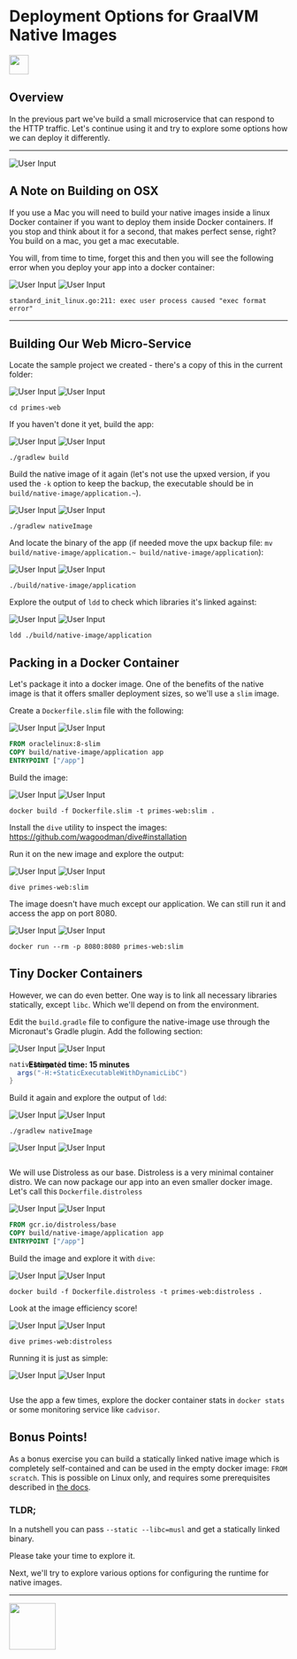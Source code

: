 # Deployment Options for GraalVM Native Images

<img src="../images/noun_Stopwatch_14262.png"
     style="display: inline; height: 2.5em;">
<strong style="margin: 0;
  position: absolute;
  top: 50%;
  -ms-transform: translateY(-60%);
  transform: translateY(-60%);">
  Estimated time: 15 minutes
</strong>


## Overview

In the previous part we've build a small microservice that can respond to the HTTP traffic.
Let's continue using it and try to explore some options how we can deploy it differently.

---
![User Input](../images/noun_bulb_1912576_100.png)

## A Note on Building on OSX

If you use a Mac you will need to build your native images inside a linux Docker container if you want to deploy
them inside Docker containers. If you stop and think about it for a second, that makes perfect sense, right? You 
build on a mac, you get a mac executable.

You will, from time to time, forget this and then you will see the following error when you deploy your app into a docker
container:

![User Input](../images/noun_bulb_1912576_100.png)
![User Input](../images/noun_protest_sign_2029359_100.png)
```text
standard_init_linux.go:211: exec user process caused "exec format error"
```
---

## Building Our Web Micro-Service

Locate the sample project we created - there's a copy of this in the current folder:

![User Input](../images/noun_Computer_3477192_100.png)
![User Input](../images/noun_SH_File_272740_100.png)
```SH
cd primes-web
```

If you haven't done it yet, build the app:

![User Input](../images/noun_Computer_3477192_100.png)
![User Input](../images/noun_SH_File_272740_100.png)
```SH
./gradlew build
```

Build the native image of it again (let's not use the upxed version, if you used the `-k` option to keep the backup, the 
executable should be in `build/native-image/application.~`).

![User Input](../images/noun_Computer_3477192_100.png)
![User Input](../images/noun_SH_File_272740_100.png)
```SH
./gradlew nativeImage
```

And locate the binary of the app (if needed move the upx backup file: `mv build/native-image/application.~ build/native-image/application`):

![User Input](../images/noun_Computer_3477192_100.png)
![User Input](../images/noun_SH_File_272740_100.png)
```SH
./build/native-image/application
```

Explore the output of `ldd` to check which libraries it's linked against:

![User Input](../images/noun_Computer_3477192_100.png)
![User Input](../images/noun_SH_File_272740_100.png)
```SH
ldd ./build/native-image/application
```

## Packing in a Docker Container

Let's package it into a docker image. One of the benefits of the native image is that it offers smaller deployment 
sizes, so we'll use a `slim` image.

Create a `Dockerfile.slim` file with the following:

![User Input](../images/noun_Computer_3477192_100.png)
![User Input](../images/noun_Cloud_Docker_676618_100.png)
```dockerfile
FROM oraclelinux:8-slim
COPY build/native-image/application app
ENTRYPOINT ["/app"]
```

Build the image:

![User Input](../images/noun_Computer_3477192_100.png)
![User Input](../images/noun_SH_File_272740_100.png)
```SH
docker build -f Dockerfile.slim -t primes-web:slim .
```

Install the `dive` utility to inspect the images: https://github.com/wagoodman/dive#installation

Run it on the new image and explore the output:

![User Input](../images/noun_Computer_3477192_100.png)
![User Input](../images/noun_SH_File_272740_100.png)
```SH
dive primes-web:slim
```

The image doesn't have much except our application. We can still run it and access the app on port 8080.

![User Input](../images/noun_Computer_3477192_100.png)
![User Input](../images/noun_SH_File_272740_100.png)
```SH
docker run --rm -p 8080:8080 primes-web:slim
```

## Tiny Docker Containers

However, we can do even better. One way is to link all necessary libraries statically, except `libc`. Which we'll 
depend on from the environment.

Edit the `build.gradle` file to configure the native-image use through the Micronaut's Gradle plugin. Add the 
following section:

![User Input](../images/noun_Computer_3477192_100.png)
![User Input](../images/noun_File_3647224_100.png)
```groovy
nativeImage {
  args("-H:+StaticExecutableWithDynamicLibC")
}
```

Build it again and explore the output of `ldd`:

![User Input](../images/noun_Computer_3477192_100.png)
![User Input](../images/noun_SH_File_272740_100.png)
```SH
./gradlew nativeImage
```

![User Input](../images/noun_Computer_3477192_100.png)
![User Input](../images/noun_SH_File_272740_100.png)
```SHldd ./build/native-image/application
```

We will use Distroless as our base. Distroless is a very minimal container distro. We can now package our app into an 
even smaller docker image. Let's call this `Dockerfile.distroless`

![User Input](../images/noun_Computer_3477192_100.png)
![User Input](../images/noun_Cloud_Docker_676618_100.png)
```dockerfile
FROM gcr.io/distroless/base
COPY build/native-image/application app
ENTRYPOINT ["/app"]
```

Build the image and explore it with `dive`:

![User Input](../images/noun_Computer_3477192_100.png)
![User Input](../images/noun_SH_File_272740_100.png)
```SH
docker build -f Dockerfile.distroless -t primes-web:distroless .
```

Look at the image efficiency score!

![User Input](../images/noun_Computer_3477192_100.png)
![User Input](../images/noun_SH_File_272740_100.png)
```SH
dive primes-web:distroless
```

Running it is just as simple:

![User Input](../images/noun_Computer_3477192_100.png)
![User Input](../images/noun_SH_File_272740_100.png)
```SHdocker run --rm -p 8080:8080 primes-web:distroless
```

Use the app a few times, explore the docker container stats in `docker stats` or some monitoring service like `cadvisor`.

## Bonus Points!

As a bonus exercise you can build a statically linked native image which is completely self-contained and can be used 
in the empty docker image: `FROM scratch`. This is possible on Linux only, and requires some prerequisites described in 
[the docs](https://www.graalvm.org/reference-manual/native-image/StaticImages/).

### TLDR;

In a nutshell you can pass `--static --libc=musl` and get a statically linked binary.

Please take your time to explore it.

Next, we'll try to explore various options for configuring the runtime for native images.

---
<a href="../6/README.md">
    <img src="../images/noun_Next_511450_100.png"
        style="display: inline; height: 6em;" />
</a>
